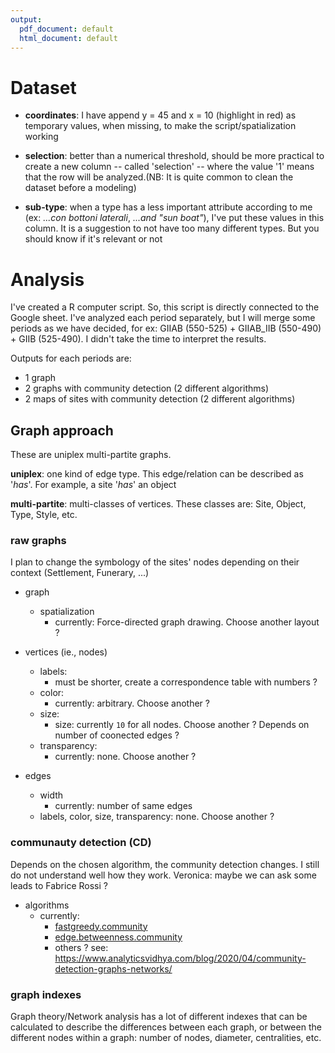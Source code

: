 ```yaml
---
output:
  pdf_document: default
  html_document: default
---
```


# Dataset

* **coordinates**: I have append y = 45 and x = 10 (highlight in red) as temporary values, when missing, to make the script/spatialization working 

* **selection**: better than a numerical threshold, should be more practical to create a new column -- called 'selection' -- where the value '1' means that the row will be analyzed.(NB: It is quite common to clean the dataset before a modeling)

* **sub-type**: when a type has a less important attribute according to me (ex: *...con bottoni laterali*, *...and "sun boat"*), I've put these values in this column. It is a suggestion to not have too many different types. But you should know if it's relevant or not

# Analysis

I've created a R computer script. So, this script is directly connected to the Google sheet. I've analyzed each period separately, but I will merge some periods as we have decided, for ex: GIIAB (550-525) + GIIAB_IIB (550-490) + GIIB (525-490). I didn't take the time to interpret the results.

Outputs for each periods are:

* 1 graph
* 2 graphs with community detection (2 different algorithms)
* 2 maps of sites with community detection (2 different algorithms)


## Graph approach

These are uniplex multi-partite graphs.

**uniplex**: one kind of edge type. This edge/relation can be described as '*has*'. For example, a site '*has*' an object

**multi-partite**: multi-classes of vertices. These classes are: Site, Object, Type, Style, etc.


### raw graphs

I plan to change the symbology of the sites' nodes depending on their context (Settlement, Funerary, ...)

* graph
  + spatialization
    - currently: Force-directed graph drawing. Choose another layout ?

* vertices (ie., nodes)
  + labels: 
    - must be shorter, create a correspondence table with numbers ?
  + color: 
    - currently: arbitrary. Choose another ?
  + size: 
    - size: currently `10` for all nodes. Choose another ? Depends on number of coonected edges ?
  + transparency:
    - currently: none. Choose another ?
    
* edges
  + width
    - currently: number of same edges
  + labels, color, size, transparency: none. Choose another ?
    
### communauty detection (CD)

Depends on the chosen algorithm, the community detection changes. I still do not understand well how they work. Veronica: maybe we can ask some leads to Fabrice Rossi ?

* algorithms
  + currently: 
    - [fastgreedy.community](https://www.rdocumentation.org/packages/igraph/versions/0.4.1/topics/fastgreedy.community)
    - [edge.betweenness.community](https://www.rdocumentation.org/packages/igraph/versions/0.4.4/topics/edge.betweenness.community)
    - others ? see: https://www.analyticsvidhya.com/blog/2020/04/community-detection-graphs-networks/
    
### graph indexes

Graph theory/Network analysis has a lot of different indexes that can be calculated to describe the differences between each graph, or between the different nodes within a graph: number of nodes, diameter, centralities, etc.